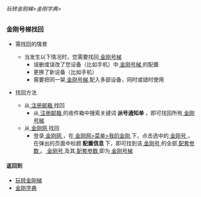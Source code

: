 ###### 玩转金刚梯>金刚字典>
### 金刚号梯找回

- 需找回的情景
  - 当发生以下情况时，您需要找回[ 金刚号梯 ](https://github.com/a2zitpro/web/blob/master/LadderFree/kkDictionary/KKLadderKKID.md)
    - 误删或误改了您设备（比如手机）中[ 金刚号梯 ](https://github.com/a2zitpro/web/blob/master/LadderFree/kkDictionary/KKLadderKKID.md)的配置
    - 更换了新设备（比如手机）
    - 需要把同一架[ 金刚号梯 ](https://github.com/a2zitpro/web/blob/master/LadderFree/kkDictionary/KKLadderKKID.md)配入多部设备，同时或错时使用

- 找回方法
  - 从[ 注册邮箱 ]()找回
    - 从[ 注册邮箱 ]()的收件箱中搜索关键词<strong> 派号通知单 </strong>，即可找回所有[ 金刚号梯 ](https://github.com/a2zitpro/web/blob/master/LadderFree/kkDictionary/KKLadderKKID.md)
  - 从[ 金刚网 ]()找回
    - 登录[ 金刚网 ]()，在[ 金刚网>菜单>我的金刚 ]()下，点击选中的[ 金刚号 ](https://github.com/a2zitpro/web/blob/master/LadderFree/kkDictionary/KKID.md)，在弹出的页面中标题<strong> 配置信息 </strong>下，即可找到该[ 金刚号 ](https://github.com/a2zitpro/web/blob/master/LadderFree/kkDictionary/KKID.md)的全部[ 配套参数 ]()。[ 金刚号 ]()及其[ 配套参数 ]()即为[ 金刚号梯 ](https://github.com/a2zitpro/web/blob/master/LadderFree/kkDictionary/KKLadderKKID.md)


#### 返回到
- [玩转金刚梯](https://github.com/a2zitpro/web/blob/master/LadderFree/A.md)
- [金刚字典](https://github.com/a2zitpro/web/blob/master/LadderFree/kkDictionary/KKDictionary.md)
